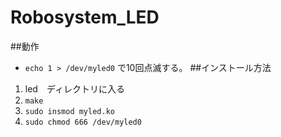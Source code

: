 # Robosystem_LED
##動作
- `echo 1 > /dev/myled0` で10回点滅する。
##インストール方法
1. led　ディレクトリに入る
2. `make` 
3. `sudo insmod myled.ko`
4. `sudo chmod 666 /dev/myled0` 
